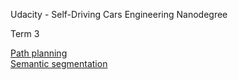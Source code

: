 Udacity - Self-Driving Cars Engineering Nanodegree

Term 3

[Path planning](https://github.com/salvatorecampagna/CarND/tree/master/term3/project1_path_planning)  
[Semantic segmentation](https://github.com/salvatorecampagna/CarND/tree/master/term3/project2_semantic_segmentation)  
